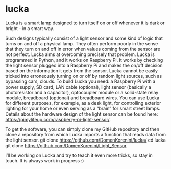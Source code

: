 # lucka
Lucka is a smart lamp designed to turn itself on or off whenever it is dark or bright - in a smart way.

Such designs typically consist of a light sensor and some kind of logic that turns on and off a physical lamp. They often perform poorly in the sense that they turn on and off in error when values coming from the sensor are not perfect. Lucka aims at overcoming precisely that problem.
Lucka is programmed in Python, and it works on Raspberry Pi. It works by checking the light sensor plugged into a Raspberry Pi and makes the on/off decision based on the information it gets from the sensor. Lucka cannot be easily tricked into erroneously turning on or off by random light sources, such as bypassing cars, clouds.
To build Lucka you need: a Raspberry Pi with a power supply, SD card, LAN cable (optional), light sensor (basically a photoresistor and a capacitor), optocoupler module or a solid-state relay module, breadboard (optional) and breadboard wires. You can use Lucka for different purposes, for example, as a desk light, for controlling exterior lighting for your home or even serving as a “brain” for smart street lamps. 
Details about the hardware design of the light sensor can be found here: https://pimylifeup.com/raspberry-pi-light-sensor/.

To get the software, you can simply clone my GitHub repository and then clone a repository from which Lucka imports a function that reads data from the light sensor.
git clone https://github.com/DomenKorenini/lucka/
cd lucka
git clone https://github.com/DomenKorenini/Light_Sensor

I’ll be working on Lucka and try to teach it even more tricks, so stay in touch. It is always work in progress :)
